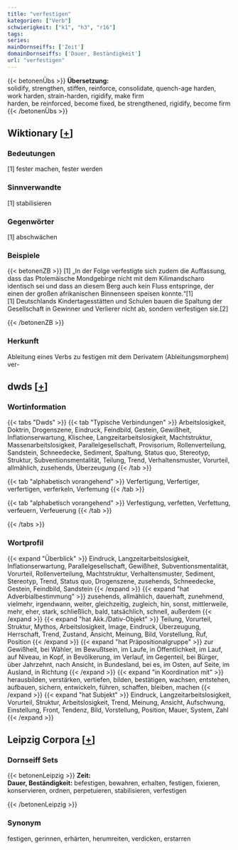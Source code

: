 ```yaml
---
title: "verfestigen"
kategorien: ["Verb"]
schwierigkeit: ["k1", "h3", "r16"]
tags:
series:
mainDornseiffs: ['Zeit']
domainDornseiffs: ['Dauer, Beständigkeit']
url: "verfestigen"
---
```


{{< betonenÜbs >}}
**Übersetzung:**  
solidify, strengthen, stiffen, reinforce, consolidate, quench-age harden, work harden, strain-harden, rigidify, make firm  
harden, be reinforced, become fixed, be strengthened, rigidify, become firm  
{{< /betonenÜbs >}}

## Wiktionary [[+](https://de.wiktionary.org/wiki/verfestigen)]

### Bedeutungen
[1] fester machen, fester werden  

### Sinnverwandte
[1] stabilisieren  

### Gegenwörter
[1] abschwächen  

### Beispiele
{{< betonenZB >}}
[1] „In der Folge verfestigte sich zudem die Auffassung, dass das Ptolemäische Mondgebirge nicht mit dem Kilimandscharo identisch sei und dass an diesem Berg auch kein Fluss entspringe, der einen der großen afrikanischen Binnenseen speisen konnte.“[1]  
[1] Deutschlands Kindertagesstätten und Schulen bauen die Spaltung der Gesellschaft in Gewinner und Verlierer nicht ab, sondern verfestigen sie.[2]  

{{< /betonenZB >}}
### Herkunft
Ableitung eines Verbs zu festigen mit dem Derivatem (Ableitungsmorphem) ver-  



## dwds [[+](https://www.dwds.de/wb/verfestigen)]

### Wortinformation
{{< tabs "Dwds" >}}
{{< tab "Typische Verbindungen" >}}
Arbeitslosigkeit, Doktrin, Drogenszene, Eindruck, Feindbild, Gestein, Gewißheit, Inflationserwartung, Klischee, Langzeitarbeitslosigkeit, Machtstruktur, Massenarbeitslosigkeit, Parallelgesellschaft, Provisorium, Rollenverteilung, Sandstein, Schneedecke, Sediment, Spaltung, Status quo, Stereotyp, Struktur, Subventionsmentalität, Teilung, Trend, Verhaltensmuster, Vorurteil, allmählich, zusehends, Überzeugung
{{< /tab >}}

{{< tab "alphabetisch vorangehend" >}}
Verfertigung, Verfertiger, verfertigen, verferkeln, Verfemung
{{< /tab >}}

{{< tab "alphabetisch vorangehend" >}}
Verfestigung, verfetten, Verfettung, verfeuern, Verfeuerung
{{< /tab >}}

{{< /tabs >}}

### Wortprofil
{{< expand "Überblick" >}} Eindruck, Langzeitarbeitslosigkeit, Inflationserwartung, Parallelgesellschaft, Gewißheit, Subventionsmentalität, Vorurteil, Rollenverteilung, Machtstruktur, Verhaltensmuster, Sediment, Stereotyp, Trend, Status quo, Drogenszene, zusehends, Schneedecke, Gestein, Feindbild, Sandstein {{< /expand >}}
{{< expand "hat Adverbialbestimmung" >}} zusehends, allmählich, dauerhaft, zunehmend, vielmehr, irgendwann, weiter, gleichzeitig, zugleich, hin, sonst, mittlerweile, mehr, eher, stark, schließlich, bald, tatsächlich, schnell, außerdem {{< /expand >}}
{{< expand "hat Akk./Dativ-Objekt" >}} Teilung, Vorurteil, Struktur, Mythos, Arbeitslosigkeit, Image, Eindruck, Überzeugung, Herrschaft, Trend, Zustand, Ansicht, Meinung, Bild, Vorstellung, Ruf, Position {{< /expand >}}
{{< expand "hat Präpositionalgruppe" >}} zur Gewißheit, bei Wähler, im Bewußtsein, im Laufe, in Öffentlichkeit, im Lauf, auf Niveau, in Kopf, in Bevölkerung, im Verlauf, im Gegenteil, bei Bürger, über Jahrzehnt, nach Ansicht, in Bundesland, bei es, im Osten, auf Seite, im Ausland, in Richtung {{< /expand >}}
{{< expand "in Koordination mit" >}} herausbilden, verstärken, vertiefen, bilden, bestätigen, wachsen, entstehen, aufbauen, sichern, entwickeln, führen, schaffen, bleiben, machen {{< /expand >}}
{{< expand "hat Subjekt" >}} Eindruck, Langzeitarbeitslosigkeit, Vorurteil, Struktur, Arbeitslosigkeit, Trend, Meinung, Ansicht, Aufschwung, Einstellung, Front, Tendenz, Bild, Vorstellung, Position, Mauer, System, Zahl {{< /expand >}}

## Leipzig Corpora [[+](https://corpora.uni-leipzig.de/en/res?word=verfestigen&corpusId=deu_newscrawl-public_2018)]

### Dornseiff Sets
{{< betonenLeipzig >}}
**Zeit:**  
**Dauer, Beständigkeit:** befestigen, bewahren, erhalten, festigen, fixieren, konservieren, ordnen, perpetuieren, stabilisieren, verfestigen  

{{< /betonenLeipzig >}}

### Synonym
festigen, gerinnen, erhärten, herumreiten, verdicken, erstarren

